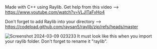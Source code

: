 Made with C++ using Raylib. Get help from this video --> https://www.youtube.com/watch?v=VLJlTaFvHo4

Don't forget to add Raylib into your directory --> https://codeload.github.com/raysan5/raylib/zip/refs/heads/master


![Screenshot 2024-03-09 023233](https://github.com/Chunkys/Ping-Pong/assets/76997994/3916c875-69e5-41e5-bd0f-41bc6cf80a60) It must look like this when you import your raylib folder. Don't forget to rename it "raylib".

